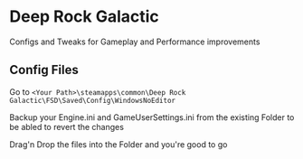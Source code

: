 # Deep Rock Galactic

Configs and Tweaks for Gameplay and Performance improvements

## Config Files

Go to `<Your Path>\steamapps\common\Deep Rock Galactic\FSD\Saved\Config\WindowsNoEditor`

Backup your Engine.ini and GameUserSettings.ini from the existing Folder to be abled to revert the changes

Drag'n Drop the files into the Folder and you're good to go
